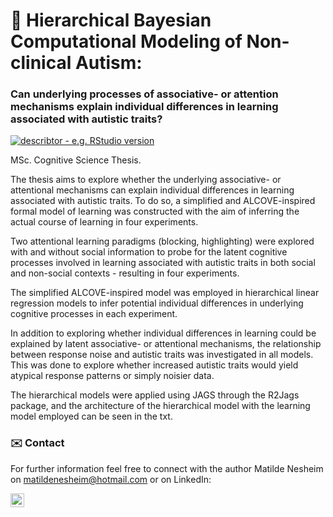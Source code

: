 # 🧠 Hierarchical Bayesian Computational Modeling of Non-clinical Autism:
### Can underlying processes of associative- or attention mechanisms explain individual differences in learning associated with autistic traits?
[![describtor - e.g. RStudio version](https://img.shields.io/badge/RStudio%20Version->=3.6.1-green)](www.desired_reference.com)

MSc. Cognitive Science Thesis. 

The  thesis aims to explore whether the underlying associative- or attentional mechanisms can explain individual differences in learning associated with autistic traits. 
To do so, a simplified and ALCOVE-inspired formal model of learning was constructed with the aim of inferring the actual course of learning in four experiments.  

Two attentional learning paradigms (blocking, highlighting) were explored with and without social information to probe for the latent cognitive processes involved in learning associated with autistic traits in both social and non-social contexts - resulting in four experiments. 

The simplified ALCOVE-inspired model was employed in hierarchical linear regression models to infer potential individual differences in underlying cognitive processes in each experiment.

In addition to exploring whether individual differences in learning could be explained by latent associative- or attentional mechanisms, the relationship between response noise and autistic traits was investigated in all models. This was done to explore whether increased autistic traits would yield atypical response patterns or simply noisier data.


The hierarchical models were applied using JAGS through the R2Jags package, and the architecture of the hierarchical model with the learning model employed can be seen in the txt. 


### ✉️ Contact
For further information feel free to connect with the author Matilde Nesheim on [matildenesheim@hotmail.com](mailto:matildenesheim@hotmail.com?subject=[GitHub]%20depression-nlp) or on LinkedIn:

[<img align="left" alt="matildenesheim | LinkedIn" width="22px" src="https://cdn.jsdelivr.net/npm/simple-icons@v3/icons/linkedin.svg" />][linkedin]

<br />

</details>

[linkedin]: https://www.linkedin.com/in/matildenesheim

